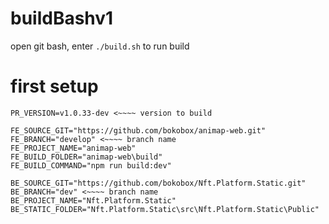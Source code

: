 # buildBashv1
open git bash, enter `./build.sh` to run build

# first setup
```
PR_VERSION=v1.0.33-dev <~~~~ version to build

FE_SOURCE_GIT="https://github.com/bokobox/animap-web.git"
FE_BRANCH="develop" <~~~~ branch name
FE_PROJECT_NAME="animap-web"
FE_BUILD_FOLDER="animap-web\build"
FE_BUILD_COMMAND="npm run build:dev"

BE_SOURCE_GIT="https://github.com/bokobox/Nft.Platform.Static.git"
BE_BRANCH="dev" <~~~~ branch name
BE_PROJECT_NAME="Nft.Platform.Static"
BE_STATIC_FOLDER="Nft.Platform.Static\src\Nft.Platform.Static\Public"
```